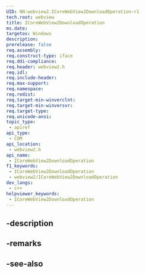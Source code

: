 ```yaml
---
UID: NN:webview2.ICoreWebView2DownloadOperation~r1
tech.root: webview
title: ICoreWebView2DownloadOperation
ms.date: 
targetos: Windows
description: 
prerelease: false
req.assembly: 
req.construct-type: iface
req.ddi-compliance: 
req.header: webview2.h
req.idl: 
req.include-header: 
req.max-support: 
req.namespace: 
req.redist: 
req.target-min-winverclnt: 
req.target-min-winversvr: 
req.target-type: 
req.unicode-ansi: 
topic_type:
 - apiref
api_type:
 - COM
api_location:
 - webview2.h
api_name:
 - ICoreWebView2DownloadOperation
f1_keywords:
 - ICoreWebView2DownloadOperation
 - webview2/ICoreWebView2DownloadOperation
dev_langs:
 - c++
helpviewer_keywords:
 - ICoreWebView2DownloadOperation
---
```


## -description

## -remarks

## -see-also

